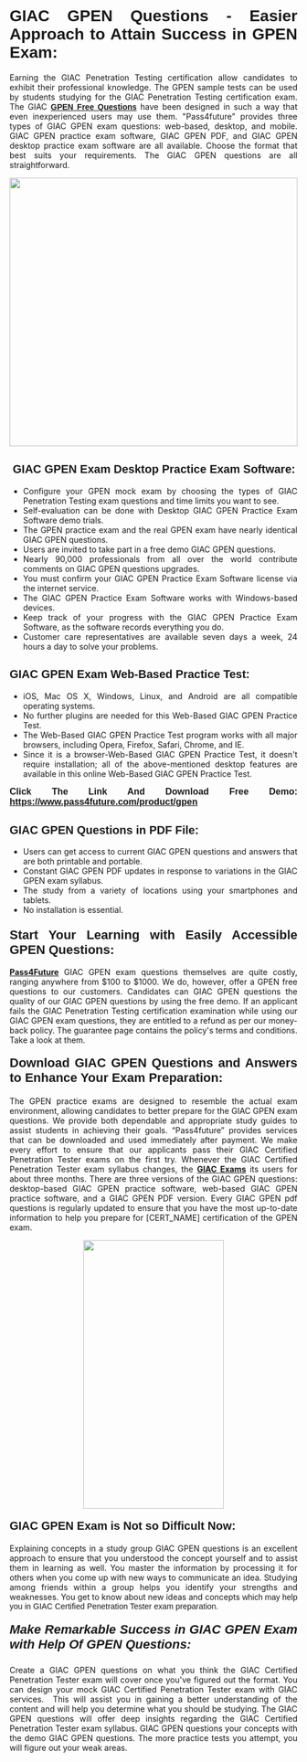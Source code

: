 <h1 style="text-align: justify;"><span style="font-family:Tahoma,Geneva,sans-serif;"><strong>GIAC GPEN Questions - Easier Approach to Attain Success in GPEN Exam:</strong></span></h1>

<p style="text-align: justify;">Earning the GIAC Penetration Testing certification allow candidates to exhibit their professional knowledge. The GPEN sample tests can be used by students studying for the GIAC Penetration Testing certification exam. The GIAC <a href="https://www.pass4future.com/questions/giac/gpen" target="_blank"><span style="font-family:Tahoma,Geneva,sans-serif;"><strong>GPEN Free Questions</strong></span></a> have been designed in such a way that even inexperienced users may use them. "Pass4future" provides three types of GIAC GPEN exam questions: web-based, desktop, and mobile. GIAC GPEN practice exam software, GIAC GPEN PDF, and GIAC GPEN desktop practice exam software are all available. Choose the format that best suits your requirements. The GIAC GPEN questions are all straightforward.</p>

<p style="text-align: justify;"><a href="https://www.pass4future.com/product/gpen" target="_blank"><img alt="" src="https://lh3.googleusercontent.com/pw/AM-JKLU5_aushiRQbaoUdVonD_1om6esFnUm_j21jdeI1V3aesz_ETcO2Y8QVj0ZamD1vJ__MzXKNoh3XzzrDTXgudBuMwEatvdphNwcixeZDIncATvFdVanIchOfqVuIJHbWkG03KYMH2pwXnb7WaAnvI3g=w1366-h490-no?authuser=0" style="width: 100%; height: 470px;" /></a></p>

<h2 style="text-align: justify;"><strong><span style="font-family:Tahoma,Geneva,sans-serif;"><span style="font-size:20px;"> GIAC GPEN Exam Desktop Practice Exam Software:</span></span></strong></h2>

<ul>
	<li style="text-align: justify;">Configure your GPEN mock exam by choosing the types of GIAC Penetration Testing exam questions and time limits you want to see.</li>
	<li style="text-align: justify;">Self-evaluation can be done with Desktop GIAC GPEN Practice Exam Software demo trials.</li>
	<li style="text-align: justify;">The GPEN practice exam and the real GPEN exam have nearly identical GIAC GPEN questions.</li>
	<li style="text-align: justify;">Users are invited to take part in a free demo GIAC GPEN questions.</li>
	<li style="text-align: justify;">Nearly 90,000 professionals from all over the world contribute comments on GIAC GPEN questions upgrades.</li>
	<li style="text-align: justify;">You must confirm your GIAC GPEN Practice Exam Software license via the internet service.</li>
	<li style="text-align: justify;">The GIAC GPEN Practice Exam Software works with Windows-based devices.</li>
	<li style="text-align: justify;">Keep track of your progress with the GIAC GPEN Practice Exam Software, as the software records everything you do.</li>
	<li style="text-align: justify;">Customer care representatives are available seven days a week, 24 hours a day to solve your problems.</li>
</ul>

<h2 style="text-align: justify;"><span style="font-family:Tahoma,Geneva,sans-serif;"><strong><span style="font-size:20px;">GIAC GPEN Exam Web-Based Practice Test:</span></strong></span></h2>

<ul>
	<li style="text-align: justify;">iOS, Mac OS X, Windows, Linux, and Android are all compatible operating systems.</li>
	<li style="text-align: justify;">No further plugins are needed for this Web-Based GIAC GPEN Practice Test.</li>
	<li style="text-align: justify;">The Web-Based GIAC GPEN Practice Test program works with all major browsers, including Opera, Firefox, Safari, Chrome, and IE.</li>
	<li style="text-align: justify;">Since it is a browser-Web-Based GIAC GPEN Practice Test, it doesn't require installation; all of the above-mentioned desktop features are available in this online Web-Based GIAC GPEN Practice Test.</li>
</ul>

<p style="text-align: justify;"><span style="font-family:Tahoma,Geneva,sans-serif;"><span style="font-size:16px;"><strong>Click The Link And Download Free Demo:</strong></span></span> <a href="https://www.pass4future.com/product/gpen" target="_blank"><span style="font-family:Tahoma,Geneva,sans-serif;"><span style="font-size:16px;"><strong>https://www.pass4future.com/product/gpen</strong></span></span></a></p>

<h2 style="text-align: justify;"><strong><span style="font-family:Tahoma,Geneva,sans-serif;"><span style="font-size:20px;">GIAC GPEN Questions in PDF File:</span></span></strong></h2>

<ul>
	<li style="text-align: justify;">Users can get access to current GIAC GPEN questions and answers that are both printable and portable.</li>
	<li style="text-align: justify;">Constant GIAC GPEN PDF updates in response to variations in the GIAC GPEN exam syllabus.</li>
	<li style="text-align: justify;">The study from a variety of locations using your smartphones and tablets.</li>
	<li style="text-align: justify;">No installation is essential.</li>
</ul>

<h3 style="text-align: justify;"><span style="font-family:Tahoma,Geneva,sans-serif;"><strong><span style="font-size:22px;">Start Your Learning with Easily Accessible GPEN Questions:</span></strong></span></h3>

<p style="text-align: justify;"><strong><a href="https://www.pass4future.com/" target="_blank">Pass4Future</a></strong> GIAC GPEN exam questions themselves are quite costly, ranging anywhere from $100 to $1000. We do, however, offer a GPEN free questions to our customers. Candidates can GIAC GPEN questions the quality of our GIAC GPEN questions by using the free demo. If an applicant fails the GIAC Penetration Testing certification examination while using our GIAC GPEN exam questions, they are entitled to a refund as per our money-back policy. The guarantee page contains the policy's terms and conditions. Take a look at them.</p>

<h4 style="text-align: justify;"><strong><span style="font-family:Tahoma,Geneva,sans-serif;"><span style="font-size:22px;">Download GIAC GPEN Questions and Answers to Enhance Your Exam Preparation:</span></span></strong></h4>

<p style="text-align: justify;">The GPEN practice exams are designed to resemble the actual exam environment, allowing candidates to better prepare for the GIAC GPEN exam questions. We provide both dependable and appropriate study guides to assist students in achieving their goals. “Pass4future” provides services that can be downloaded and used immediately after payment. We make every effort to ensure that our applicants pass their GIAC Certified Penetration Tester exams on the first try. Whenever the GIAC Certified Penetration Tester exam syllabus changes, the <strong><a href="https://www.pass4future.com/giac" target="_blank">GIAC Exams</a></strong> its users for about three months. There are three versions of the GIAC GPEN questions: desktop-based GIAC GPEN practice software, web-based GIAC GPEN practice software, and a GIAC GPEN PDF version. Every GIAC GPEN pdf questions is regularly updated to ensure that you have the most up-to-date information to help you prepare for [CERT_NAME] certification of the GPEN exam.</p>

<p style="text-align: center;"><a href="https://www.pass4future.com/product/gpen" target="_blank"><img alt="" src="https://lh3.googleusercontent.com/pw/AM-JKLV3yUm3jiqqIo1xIsj1VJ_UeysYexQY-pRYO0rIFl3vg11QZioN-gzffpw2AfKqFynWuvoXOreWrWS0swpr4xmOSWfwII2jvatteuqrfxiWGFBSHPiZUCoi33jqeymK5dmu-0enyX6tayRCAMHw05jv=s617-no?authuser=0" style="width: 70%; height: 470px;" /></a></p>

<h4 style="text-align: justify;"><strong><span style="font-family:Tahoma,Geneva,sans-serif;"><span style="font-size:20px;">GIAC GPEN Exam is Not so Difficult Now:</span></span></strong></h4>

<p style="text-align: justify;">Explaining concepts in a study group GIAC GPEN questions is an excellent approach to ensure that you understood the concept yourself and to assist them in learning as well. You master the information by processing it for others when you come up with new ways to communicate an idea. Studying among friends within a group helps you identify your strengths and weaknesses. You get to know about new ideas and concepts <span style="font-family:Tahoma,Geneva,sans-serif;">which may help you in GIAC Certified Penetration Tester exam preparation.</span></p>

<h5 style="text-align: justify;"><span style="font-family:Tahoma,Geneva,sans-serif;"><span style="font-size:22px;"><strong>Make Remarkable Success in GIAC GPEN Exam with Help Of GPEN Questions:</strong></span></span></h5>

<p style="text-align: justify;">Create a GIAC GPEN questions on what you think the GIAC Certified Penetration Tester exam will cover once you've figured out the format. You can design your mock GIAC Certified Penetration Tester exam with GIAC services.  This will assist you in gaining a better understanding of the content and will help you determine what you should be studying. The GIAC GPEN questions will offer deep insights regarding the GIAC Certified Penetration Tester exam syllabus. GIAC GPEN questions your concepts with the demo GIAC GPEN questions. The more practice tests you attempt, you will figure out your weak areas.</p>
